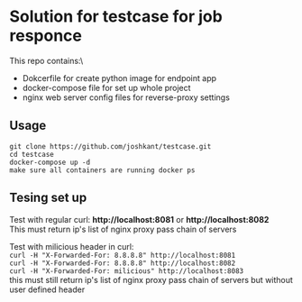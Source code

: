 # Solution for testcase for job responce
This repo contains:\
- Dokcerfile for create python image for endpoint app
- docker-compose file for set up whole project
- nginx web server config files for reverse-proxy settings 

## Usage
```
git clone https://github.com/joshkant/testcase.git
cd testcase 
docker-compose up -d 
make sure all containers are running docker ps
```

## Tesing set up
Test with regular curl: **http://localhost:8081** or **http://localhost:8082** <br>
This must return ip's list of nginx proxy pass chain of servers


Test with milicious header in curl: <br>
```curl -H "X-Forwarded-For: 8.8.8.8" http://localhost:8081``` <br>
```curl -H "X-Forwarded-For: 8.8.8.8" http://localhost:8082``` <br>
```curl -H "X-Forwarded-For: milicious" http://localhost:8083``` <br>
this must still return ip's list of nginx proxy pass chain of servers but without user defined header <br>




